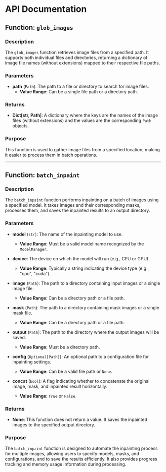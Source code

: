 # API Documentation

## Function: `glob_images`

### Description
The `glob_images` function retrieves image files from a specified path. It supports both individual files and directories, returning a dictionary of image file names (without extensions) mapped to their respective file paths.

### Parameters
- **path** (`Path`): The path to a file or directory to search for image files.
  - **Value Range**: Can be a single file path or a directory path.

### Returns
- **Dict[str, Path]**: A dictionary where the keys are the names of the image files (without extensions) and the values are the corresponding `Path` objects.

### Purpose
This function is used to gather image files from a specified location, making it easier to process them in batch operations.

---

## Function: `batch_inpaint`

### Description
The `batch_inpaint` function performs inpainting on a batch of images using a specified model. It takes images and their corresponding masks, processes them, and saves the inpainted results to an output directory.

### Parameters
- **model** (`str`): The name of the inpainting model to use.
  - **Value Range**: Must be a valid model name recognized by the `ModelManager`.

- **device**: The device on which the model will run (e.g., CPU or GPU).
  - **Value Range**: Typically a string indicating the device type (e.g., "cpu", "cuda").

- **image** (`Path`): The path to a directory containing input images or a single image file.
  - **Value Range**: Can be a directory path or a file path.

- **mask** (`Path`): The path to a directory containing mask images or a single mask file.
  - **Value Range**: Can be a directory path or a file path.

- **output** (`Path`): The path to the directory where the output images will be saved.
  - **Value Range**: Must be a directory path.

- **config** (`Optional[Path]`): An optional path to a configuration file for inpainting settings.
  - **Value Range**: Can be a valid file path or `None`.

- **concat** (`bool`): A flag indicating whether to concatenate the original image, mask, and inpainted result horizontally.
  - **Value Range**: `True` or `False`.

### Returns
- **None**: This function does not return a value. It saves the inpainted images to the specified output directory.

### Purpose
The `batch_inpaint` function is designed to automate the inpainting process for multiple images, allowing users to specify models, masks, and configurations, and to save the results efficiently. It also provides progress tracking and memory usage information during processing.

